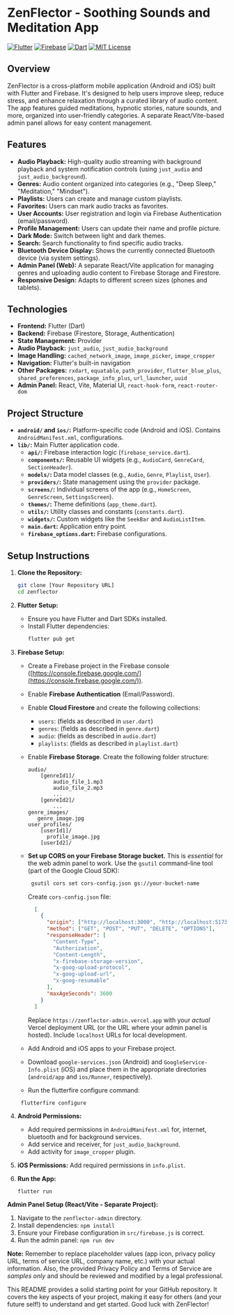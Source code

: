 # ZenFlector - Soothing Sounds and Meditation App

[![Flutter](https://img.shields.io/badge/Flutter-Framework-blue?logo=flutter)](https://flutter.dev/)
[![Firebase](https://img.shields.io/badge/Firebase-Backend-orange?logo=firebase)](https://firebase.google.com/)
[![Dart](https://img.shields.io/badge/Dart-Language-blueviolet)](https://dart.dev/)
[![MIT License](https://img.shields.io/badge/License-MIT-green.svg)](https://opensource.org/licenses/MIT)

## Overview

ZenFlector is a cross-platform mobile application (Android and iOS) built with Flutter and Firebase.  It's designed to help users improve sleep, reduce stress, and enhance relaxation through a curated library of audio content.  The app features guided meditations, hypnotic stories, nature sounds, and more, organized into user-friendly categories.  A separate React/Vite-based admin panel allows for easy content management.

## Features

*   **Audio Playback:** High-quality audio streaming with background playback and system notification controls (using `just_audio` and `just_audio_background`).
*   **Genres:**  Audio content organized into categories (e.g., "Deep Sleep," "Meditation," "Mindset").
*   **Playlists:**  Users can create and manage custom playlists.
*   **Favorites:** Users can mark audio tracks as favorites.
*   **User Accounts:**  User registration and login via Firebase Authentication (email/password).
*   **Profile Management:**  Users can update their name and profile picture.
*   **Dark Mode:**  Switch between light and dark themes.
*   **Search:**  Search functionality to find specific audio tracks.
*   **Bluetooth Device Display:** Shows the currently connected Bluetooth device (via system settings).
*   **Admin Panel (Web):** A separate React/Vite application for managing genres and uploading audio content to Firebase Storage and Firestore.
*   **Responsive Design:** Adapts to different screen sizes (phones and tablets).

## Technologies

*   **Frontend:** Flutter (Dart)
*   **Backend:** Firebase (Firestore, Storage, Authentication)
*   **State Management:** Provider
*   **Audio Playback:** `just_audio`, `just_audio_background`
*   **Image Handling:** `cached_network_image`, `image_picker`, `image_cropper`
*   **Navigation:** Flutter's built-in navigation
*   **Other Packages:** `rxdart`, `equatable`, `path_provider`, `flutter_blue_plus`, `shared_preferences`, `package_info_plus`, `url_launcher`, `uuid`
*  **Admin Panel:** React, Vite, Material UI, `react-hook-form`, `react-router-dom`

## Project Structure
*   **`android/` and `ios/`:**  Platform-specific code (Android and iOS). Contains `AndroidManifest.xml`, configurations.
*   **`lib/`:** Main Flutter application code.
    *   **`api/`:**  Firebase interaction logic (`firebase_service.dart`).
    *   **`components/`:** Reusable UI widgets (e.g., `AudioCard`, `GenreCard`, `SectionHeader`).
    *   **`models/`:** Data model classes (e.g., `Audio`, `Genre`, `Playlist`, `User`).
    *   **`providers/`:** State management using the `provider` package.
    *   **`screens/`:** Individual screens of the app (e.g., `HomeScreen`, `GenreScreen`, `SettingsScreen`).
    *   **`themes/`:**  Theme definitions (`app_theme.dart`).
    *   **`utils/`:**  Utility classes and constants (`constants.dart`).
    *   **`widgets/`:** Custom widgets like the `SeekBar` and `AudioListItem`.
    *   **`main.dart`:** Application entry point.
    * **`firebase_options.dart`:** Firebase configurations.

## Setup Instructions

1.  **Clone the Repository:**
    ```bash
    git clone [Your Repository URL]
    cd zenflector
    ```

2.  **Flutter Setup:**
    *   Ensure you have Flutter and Dart SDKs installed.
    *   Install Flutter dependencies:
        ```bash
        flutter pub get
        ```

3.  **Firebase Setup:**
    *   Create a Firebase project in the Firebase console ([https://console.firebase.google.com/](https://console.firebase.google.com/)).
    *   Enable **Firebase Authentication** (Email/Password).
    *   Enable **Cloud Firestore** and create the following collections:
        *   `users`: (fields as described in `user.dart`)
        *   `genres`: (fields as described in `genre.dart`)
        *   `audio`: (fields as described in `audio.dart`)
        *   `playlists`: (fields as described in `playlist.dart`)
    *   Enable **Firebase Storage**.  Create the following folder structure:
        ```
        audio/
            [genreId1]/
                audio_file_1.mp3
                audio_file_2.mp3
                ...
            [genreId2]/
                ...
        genre_images/
           genre_image.jpg
        user_profiles/
            [userId1]/
              profile_image.jpg
            [userId2]/

        ```
    * **Set up CORS on your Firebase Storage bucket.** This is *essential* for the web admin panel to work.  Use the `gsutil` command-line tool (part of the Google Cloud SDK):

       ```bash
        gsutil cors set cors-config.json gs://your-bucket-name
        ```
      Create `cors-config.json` file:
      ```json
        [
          {
            "origin": ["http://localhost:3000", "http://localhost:5173", "[https://example.com](https://example.com)"],
            "method": ["GET", "POST", "PUT", "DELETE", "OPTIONS"],
            "responseHeader": [
              "Content-Type",
              "Authorization",
              "Content-Length",
              "x-firebase-storage-version",
              "x-goog-upload-protocol",
              "x-goog-upload-url",
              "x-goog-resumable"
            ],
            "maxAgeSeconds": 3600
          }
        ]
        ```
        Replace `https://zenflector-admin.vercel.app` with your *actual* Vercel deployment URL (or the URL where your admin panel is hosted).  Include `localhost` URLs for local development.
    *   Add Android and iOS apps to your Firebase project.
    *   Download `google-services.json` (Android) and `GoogleService-Info.plist` (iOS) and place them in the appropriate directories (`android/app` and `ios/Runner`, respectively).
    *  Run the flutterfire configure command:
    ```
     flutterfire configure
    ```

4. **Android Permissions:**
   *  Add required permissions in `AndroidManifest.xml` for, internet, bluetooth and for background services.
   *  Add service and receiver, for `just_audio_background`.
   * Add activity for `image_cropper` plugin.
5. **iOS Permissions:** Add required permissions in `info.plist`.

6.  **Run the App:**
    ```bash
    flutter run
    ```

**Admin Panel Setup (React/Vite - Separate Project):**

1.  Navigate to the `zenflector-admin` directory.
2.  Install dependencies: `npm install`
3.  Ensure your Firebase configuration in `src/firebase.js` is correct.
4.  Run the admin panel: `npm run dev`

**Note:** Remember to replace placeholder values (app icon, privacy policy URL, terms of service URL, company name, etc.) with your actual information.  Also, the provided Privacy Policy and Terms of Service are *samples only* and should be reviewed and modified by a legal professional.

This README provides a solid starting point for your GitHub repository.  It covers the key aspects of your project, making it easy for others (and your future self!) to understand and get started.  Good luck with ZenFlector!
